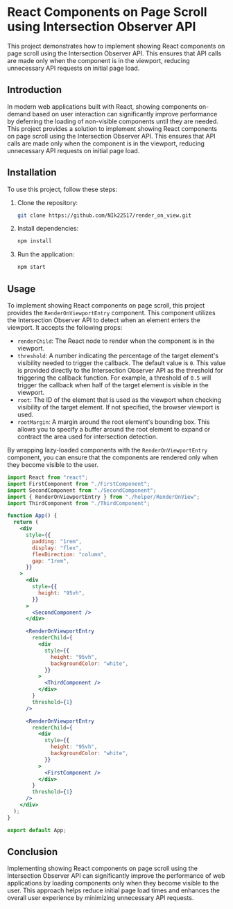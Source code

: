 # React Components on Page Scroll using Intersection Observer API

This project demonstrates how to implement showing React components on page scroll using the Intersection Observer API. This ensures that API calls are made only when the component is in the viewport, reducing unnecessary API requests on initial page load.

## Introduction

In modern web applications built with React, showing components on-demand based on user interaction can significantly improve performance by deferring the loading of non-visible components until they are needed. This project provides a solution to implement showing React components on page scroll using the Intersection Observer API. This ensures that API calls are made only when the component is in the viewport, reducing unnecessary API requests on initial page load.

## Installation

To use this project, follow these steps:

1. Clone the repository:

   ```bash
   git clone https://github.com/NIk22517/render_on_view.git
   ```

2. Install dependencies:

   ```bash
   npm install
   ```

3. Run the application:

   ```bash
   npm start
   ```

## Usage

To implement showing React components on page scroll, this project provides the `RenderOnViewportEntry` component. This component utilizes the Intersection Observer API to detect when an element enters the viewport. It accepts the following props:

- `renderChild`: The React node to render when the component is in the viewport.
- `threshold`: A number indicating the percentage of the target element's visibility needed to trigger the callback. The default value is `0`. This value is provided directly to the Intersection Observer API as the threshold for triggering the callback function. For example, a threshold of `0.5` will trigger the callback when half of the target element is visible in the viewport.
- `root`: The ID of the element that is used as the viewport when checking visibility of the target element. If not specified, the browser viewport is used.
- `rootMargin`: A margin around the root element's bounding box. This allows you to specify a buffer around the root element to expand or contract the area used for intersection detection.

By wrapping lazy-loaded components with the `RenderOnViewportEntry` component, you can ensure that the components are rendered only when they become visible to the user.

   ```jsx
   import React from "react";
   import FirstComponent from "./FirstComponent";
   import SecondComponent from "./SecondComponent";
   import { RenderOnViewportEntry } from "./helper/RenderOnView";
   import ThirdComponent from "./ThirdComponent";

   function App() {
     return (
       <div
         style={{
           padding: "1rem",
           display: "flex",
           flexDirection: "column",
           gap: "1rem",
         }}
       >
         <div
           style={{
             height: "95vh",
           }}
         >
           <SecondComponent />
         </div>

         <RenderOnViewportEntry
           renderChild={
             <div
               style={{
                 height: "95vh",
                 backgroundColor: "white",
               }}
             >
               <ThirdComponent />
             </div>
           }
           threshold={1}
         />

         <RenderOnViewportEntry
           renderChild={
             <div
               style={{
                 height: "95vh",
                 backgroundColor: "white",
               }}
             >
               <FirstComponent />
             </div>
           }
           threshold={1}
         />
       </div>
     );
   }

   export default App;
   ```

## Conclusion

Implementing showing React components on page scroll using the Intersection Observer API can significantly improve the performance of web applications by loading components only when they become visible to the user. This approach helps reduce initial page load times and enhances the overall user experience by minimizing unnecessary API requests.
